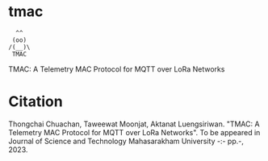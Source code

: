 # tmac
      ^^ 
     (oo) 
    /(__)\
     TMAC    
 
TMAC: A Telemetry MAC Protocol for MQTT over LoRa Networks


# Citation
Thongchai Chuachan, Taweewat Moonjat, Aktanat Luengsiriwan. "TMAC: A Telemetry MAC Protocol for MQTT over LoRa Networks". To be appeared in Journal of Science and Technology Mahasarakham University -:- pp.-, 2023.
